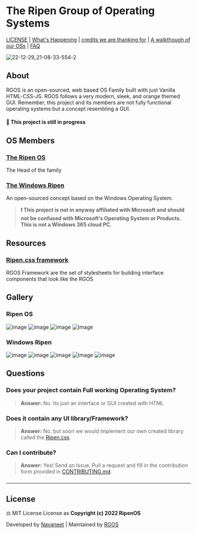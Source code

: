 # The Ripen Group of Operating Systems
 [LICENSE](LICENSE) | [What's Happening](Docs/Changelog.md) | [credits we are thanking for](Docs/Credits.md) | [A walkthough of our OSs](https://github.com/ripenos/ripenos.github.io/#Gallery) | [FAQ](https://github.com/ripenos/ripenos.github.io/#Questions)
 
 ![22-12-29_21-08-33-554-2](https://user-images.githubusercontent.com/120778877/209983105-1a1e190a-a292-4caf-8c7a-3387c6a66e5e.jpg)

## About
 RGOS is an open-sourced, web based OS Family built with just Vanilla HTML-CSS-JS. RGOS follows a very modern, sleek, and orange themed GUI. Remember, this project and its members are not fully functional operating systems but a concept resembling a GUI. 
 #### 🚧 This project is still in progress
 
## OS Members
### [The Ripen OS](https://ripenos.github.io/)
The Head of the family

### [The Windows Ripen](https://ripenos.github.io/WinRipen)
An open-sourced concept based on the Windows Operating System.
 > **❗ This project is not in anyway affiliated with Microsoft and should not be confused with Microsoft’s Operating System or Products. This is not a Windows 365 cloud PC.**

## Resources
### [Ripen.css framework](https://ripenos.github.io/Docs/frameworks/frameworks.html)
RGOS Framework are the set of stylesheets for building interface components that look like the RGOS

## Gallery

### Ripen OS

![image](https://user-images.githubusercontent.com/120778877/209984431-4711d46e-629e-4de9-9f3b-dc8fc88599e7.png)
![image](https://user-images.githubusercontent.com/120778877/209984501-5b7757ab-6c5d-4602-8dbd-e5a53c6288d1.png)
![image](https://user-images.githubusercontent.com/120778877/209984541-79b368cc-4e4c-4aa6-89b2-15f0a9bdf5c4.png)
![image](https://user-images.githubusercontent.com/120778877/209984576-00f545d3-7b20-4e4e-8bfa-93b1807e78f2.png)

### Windows Ripen

![image](https://user-images.githubusercontent.com/120778877/209984719-34726c1d-cb86-4dd7-ba5f-92e7f22c5c12.png)
![image](https://user-images.githubusercontent.com/120778877/209984738-fc5924b3-64b4-41b3-adcd-baafc2aebc86.png)
![image](https://user-images.githubusercontent.com/120778877/209984776-edc118e0-c1ac-425b-ae55-ab86230b2d05.png)
![image](https://user-images.githubusercontent.com/120778877/209984839-4e819a92-ab57-45c9-814c-b0efdce04930.png)
![image](https://user-images.githubusercontent.com/120778877/209984869-8502af6d-be34-4e76-8d2d-e3f75ee5dd8f.png)

## Questions

### Does your project contain Full working Operating System?
> **Answer:** No. Its just an interface or GUI created with HTML

### Does it contain any UI library/Framework?
> **Answer:** No. but soon we would implement our own created library called the [Ripen.css](https://ripenos.github.io/Docs/frameworks/frameworks.html).

### Can I contribute?
> **Answer:** Yes! Send an Issue, Pull a request and fill in the contribution form provided in [CONTRIBUTING.md](https://ripenos.github.io/CONTRIBUTING.md.md).

### 
<hr>

## License
⚖️ MIT License License as **Copyright (c) 2022 RipenOS**

Developed by [Navaneet](https://github.com/navaneet239) | Maintained by [RGOS](https://github.com/ripenos)
